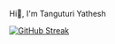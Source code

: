 Hi👋, I'm  Tanguturi Yathesh 

[![GitHub Streak](https://streak-stats.demolab.com?user=yathesh1492&theme=highcontrast)](https://git.io/streak-stats)


